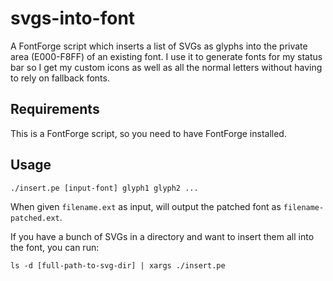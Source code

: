 # svgs-into-font

A FontForge script which inserts a list of SVGs as glyphs into the private area
(E000-F8FF) of an existing font. I use it to generate fonts for my status bar so
I get my custom icons as well as all the normal letters without having to rely
on fallback fonts.

## Requirements

This is a FontForge script, so you need to have FontForge installed.

## Usage

```
./insert.pe [input-font] glyph1 glyph2 ...
```

When given `filename.ext` as input, will output the patched font as
`filename-patched.ext`.

If you have a bunch of SVGs in a directory and want to insert them all into the
font, you can run:

```
ls -d [full-path-to-svg-dir] | xargs ./insert.pe
```
